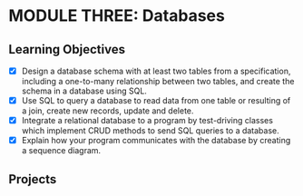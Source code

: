 # MODULE THREE: Databases

## Learning Objectives

- [x] Design a database schema with at least two tables from a specification, including a one-to-many relationship between two tables, and create the schema in a database using SQL.
- [x] Use SQL to query a database to read data from one table or resulting of a join, create new records, update and delete.
- [x] Integrate a relational database to a program by test-driving classes which implement CRUD methods to send SQL queries to a database.
- [x] Explain how your program communicates with the database by creating a sequence diagram.

## Projects
